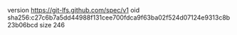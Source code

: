 version https://git-lfs.github.com/spec/v1
oid sha256:c27c6b7a5dd44988f131cee700fdca9f63ba02f524d07124e9313c8b23b06bcd
size 246
